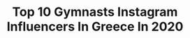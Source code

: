 ---
title: Top 10 Gymnasts Instagram Influencers In Greece In 2020
description: >-
  Find top gymnasts Instagram influencers in Greece in 2020. Most popular hashtags: #gymnastics #spring #summer #family.
platform: Instagram
profiles:
  - username: "ioanna_samara"
    fullname: >-
      IOANNA| Fitness Coach🧘🏻‍♀️🌱
    location: "Greece"
    followers: 35624
    engagement: 476
    commentsToLikes: 0.212266
    id: ck0w2lwhmp0yy0i19s1219dwl
    verified: false
    hashtags: "#giveawaygreece, #onlinecourses, #athens, #relax"
  - username: "annie_pantazi"
    fullname: >-
      Annie Pantazi
    location: "Greece"
    followers: 22433
    engagement: 1671
    commentsToLikes: 0.013092
    id: ck0w1f88lj1jm0i196qqrcmuk
    verified: false
    hashtags: "#jump, #minime, #loveyou, #lovetotravel"
  - username: "tzenistef"
    fullname: >-
      Jenny Stefanidou🧿
    location: "Greece"
    followers: 5940
    engagement: 953
    commentsToLikes: 0.016205
    id: ckapbru9z13qu0i78euzr57zl
    verified: false
    hashtags: "#night, #acropolis, #summer, #song"
  - username: "sofiayoga"
    fullname: >-
      Sofiaxirotyri
    location: "Greece"
    followers: 38267
    engagement: 164
    commentsToLikes: 0.019361
    id: ck8t0h0njs16e0j78as8sjtn7
    verified: false
    hashtags: "#natarajasana, #splits, #armbalances, #lovealliscoming"
  - username: "vasou_lina"
    fullname: >-
      Vasou Lina
    location: "Greece"
    followers: 12075
    engagement: 1539
    commentsToLikes: 0.450800
    id: ck5znqqvtozbs0i14uin4hjkz
    verified: false
    hashtags: "#triponwinter, #upsidedown, #goodmorning, #newyear"
  - username: "pavlos_terzopoulos"
    fullname: >-
      Pavlos Terzopoulos
    location: "Greece"
    followers: 72932
    engagement: 517
    commentsToLikes: 0.125230
    id: ck5zkgdvzjfmw0i14dir6zotg
    verified: false
    hashtags: "#giveaway, #styleinspo, #cooligan, #nofilter"
  - username: "marina_peristera_"
    fullname: >-
      𝑀𝑎𝑟𝑖𝑛𝑎 𝑝𝑎𝑝𝑎𝑛𝑖𝑘𝑜𝑙𝑎𝑜𝑢 👡👜💋💄
    location: "Greece"
    followers: 6210
    engagement: 1245
    commentsToLikes: 0.328152
    id: ck13a5yxros2n0i19scdkphq0
    verified: false
    hashtags: "#womanstyle, #driveseat, #work, #accesories"
  - username: "aggelos.la"
    fullname: >-
      Αγγελος ΛΑ.
    location: "Greece"
    followers: 10679
    engagement: 1064
    commentsToLikes: 0.024805
    id: ck6u9dwx0wzos0j71m332z0ns
    verified: false
    hashtags: "#aesthetic, #beastmodeon, #lifestyle, #insane"
  - username: "georgefyntanidis"
    fullname: >-
      George Fyntanidis
    location: "Greece"
    followers: 11301
    engagement: 689
    commentsToLikes: 0.007821
    id: ck13afs3iq6pz0i1969kqmva3
    verified: false
    hashtags: "#yogapose, #shadow, #ring, #acropartners"
  - username: "anastasios_ntougkas"
    fullname: >-
      Ντούγκας Αναστάσιος
    location: "Greece"
    followers: 6791
    engagement: 662
    commentsToLikes: 0.019858
    id: ck5ckpqo1xdbq0i118igjn8vg
    verified: false
    hashtags: "#laywer, #final, #white, #professor"
---